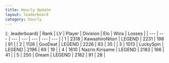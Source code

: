```yaml
---
title: Hourly Update
layout: leaderboard
category: hourly
---
```


{: .leaderboard}
| Rank | LV | Player | Division | Elo | Wins | Losses |
| --- | --- | --- | --- | --- | --- | --- |
| <span data-change="0">1</span> | 2318 | <span title="ID: 164871">KawashiroNitori</span> | LEGEND | <span data-change="4">2231</span> | <span data-change="1">198</span> | <span data-change="0">91</span> |
| <span data-change="0">2</span> | 1126 | <span title="ID: 416373">GooDeat</span> | LEGEND | <span data-change="0">2226</span> | <span data-change="0">83</span> | <span data-change="0">35</span> |
| <span data-change="0">3</span> | 1013 | <span title="ID: 498412">LuckySpin</span> | LEGEND | <span data-change="0">2196</span> | <span data-change="0">69</span> | <span data-change="0">19</span> |
| <span data-change="0">4</span> | 1610 | <span title="ID: 315148">Nazrin Kirisame</span> | LEGEND | <span data-change="0">2183</span> | <span data-change="0">166</span> | <span data-change="0">41</span> |
| <span data-change="0">5</span> | 250 | <span title="ID: 573202">Dream</span> | LEGEND | <span data-change="0">2182</span> | <span data-change="0">91</span> | <span data-change="0">28</span> |